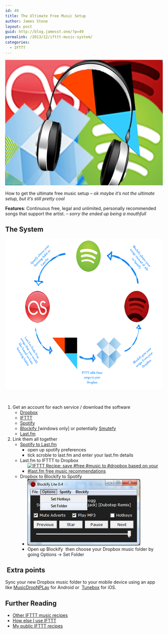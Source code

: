 ```yaml
---
id: 49
title: The Ultimate Free Music Setup
author: James Stone
layout: post
guid: http://blog.jamesst.one/?p=49
permalink: /2013/12/ifttt-music-system/
categories:
  - IFTTT
---
```

<p style="text-align: center;">
  <img class="aligncenter" alt="Ultimate Music Cover" src="/post_assets/Ultimate-Music-Cover.png" width="600" height="400" />
</p>

<p style="text-align: left;">
  How to get the ultimate free music setup &#8211; <em>ok maybe it&#8217;s not the ultimate setup, but it&#8217;s still pretty cool</em>
</p>

<p style="text-align: left;">
  <strong>Features</strong>: Continuous free, legal and unlimited, personally recommended songs that support the artist. &#8211; <em>sorry the ended up being a mouthfull</em>
</p>

<!--more-->

## The System

[<img class="size-full wp-image-457 aligncenter" alt="Ultimate Music Diagram" src="/post_assets/Ultimate-Music-Diagram.png" width="640" height="480" />][1]

&nbsp;

  1. Get an account for each service / download the software 
      * <a href="http://dropbox.com" target="_blank">Dropbox</a>
      * <a title="IFTTT" href="http://www.ifttt.com" target="_blank">IFTTT</a>
      * <a title="Spotify" href="https://www.spotify.com/" target="_blank">Spotify</a>
      * <a title="Blockify" href="http://tribe.nu/Blockify.html" target="_blank">Blockify </a>[windows only] or potentially [Smutefy][2]
      * <a title="Last.fm" href="http://www.last.fm/" target="_blank">Last.fm</a>
  2. Link them all together 
      * <a href="http://www.guidingtech.com/16755/enable-last-fm-spotify-windows-mobile/" target="_blank">Spotify to Last.fm</a> 
          * open up spotify preferences
          * tick scroble to last.fm and enter your last.fm details
      * Last.fm to IFTTT to Dropbox 
          * <a class="embed_recipe embed_recipe-l_82" id="embed_recipe-70959" href="https://ifttt.com/view_embed_recipe/70959" target="_blank"><img alt="IFTTT Recipe: save #free #music to #dropbox  based on your  #last.fm free music recommendations " src="https://ifttt.com/recipe_embed_img/70959" width="370px" /></a>
      * Dropbox to Blockify to Spotify 
          * <img class="alignnone size-full wp-image-481" alt="Blockify" src="/post_assets/Blockify.png" width="361" height="212" />
          * Open up Blockify  then choose your Dropbox music folder by going Options -> Set Folder

##  Extra points

Sync your new Dropbox music folder to your mobile device using an app like <a href="https://play.google.com/store/apps/details?id=com.doublecore.musicdropnplay" target="_blank">MusicDropNPLay</a> for Android or  <a href="https://itunes.apple.com/us/app/tunebox-dropbox-music-player/id475688071" target="_blank">Tunebox</a> for iOS.

## Further Reading

  * [Other IFTTT music recipes][3]
  * [How else I use IFTTT][4]
  * [My public IFTTT recipes][5]


 [1]: /post_assets/Ultimate-Music-Diagram.png
 [2]: http://smutefy.inacho.es
 [3]: /2013/11/ifttt-spotify-playlist-dropbox/ "IFTTT: Spotify playlist to Dropbox"
 [4]: /2013/11/my-ifttt-recipes/ "How I use IFTTT"
 [5]: https://ifttt.com/p/jamesmstone

